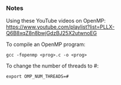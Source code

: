 ### Notes
Using these YouTube videos on OpenMP: https://www.youtube.com/playlist?list=PLLX-Q6B8xqZ8n8bwjGdzBJ25X2utwnoEG

To compile an OpenMP program:
```
gcc -fopenmp <prog>.c -o <prog>
```

To change the number of threads to #:
```
export OMP_NUM_THREADS=#
```

